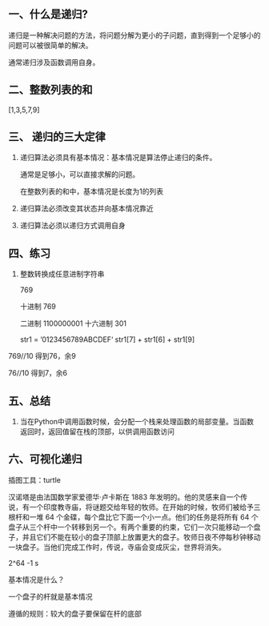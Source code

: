 ## 一、什么是递归?

递归是一种解决问题的方法，将问题分解为更小的子问题，直到得到一个足够小的问题可以被很简单的解决。

通常递归涉及函数调用自身。

## 二、整数列表的和

[1,3,5,7,9]

## 三、 递归的三大定律

1. 递归算法必须具有基本情况：基本情况是算法停止递归的条件。

   通常是足够小，可以直接求解的问题。

   在整数列表的和中，基本情况是长度为1的列表

2. 递归算法必须改变其状态并向基本情况靠近

3. 递归算法必须以递归方式调用自身

## 四、练习

1. 整数转换成任意进制字符串

   769

   十进制 769

   二进制 1100000001 十六进制 301

   str1 = ’0123456789ABCDEF‘ str1[7] + str1[6] + str1[9]



 769//10 得到76，余9

 76//10 得到7，余6

## 五、总结

1. 当在Python中调用函数时候，会分配一个栈来处理函数的局部变量。当函数返回时，返回值留在栈的顶部，以供调用函数访问

## 六、可视化递归

插图工具：turtle

汉诺塔是由法国数学家爱德华·卢卡斯在 1883 年发明的。他的灵感来自一个传说，有一个印度教寺庙，将谜题交给年轻的牧师。在开始的时候，牧师们被给予三根杆和一堆 64 个金碟，每个盘比它下面一个小一点。他们的任务是将所有 64 个盘子从三个杆中一个转移到另一个。有两个重要的约束，它们一次只能移动一个盘子，并且它们不能在较小的盘子顶部上放置更大的盘子。牧师日夜不停每秒钟移动一块盘子。当他们完成工作时，传说，寺庙会变成灰尘，世界将消失。

2^64 -1 s

基本情况是什么？

一个盘子的杆就是基本情况

遵循的规则：较大的盘子要保留在杆的底部